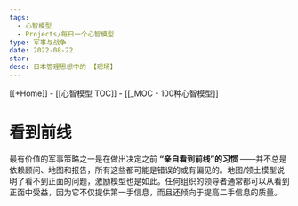 ```yaml
---
tags:
  - 心智模型
  - Projects/每日一个心智模型
type: 军事与战争
date: 2022-08-22
star: 
desc: 日本管理思想中的 【现场】
---
```

[[+Home]] - [[心智模型 TOC]] - [[_MOC - 100种心智模型]]


# 看到前线

最有价值的军事策略之一是在做出决定之前 **“亲自看到前线”的习惯** ——并不总是依赖顾问、地图和报告，所有这些都可能是错误的或有偏见的。地图/领土模型说明了看不到正面的问题，激励模型也是如此。任何组织的领导者通常都可以从看到正面中受益，因为它不仅提供第一手信息，而且还倾向于提高二手信息的质量。

